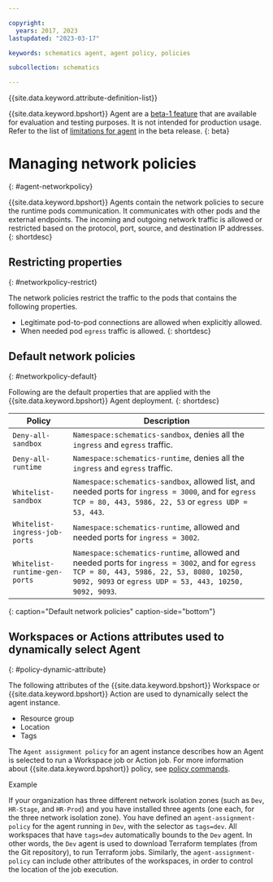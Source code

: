 ```yaml
---

copyright:
  years: 2017, 2023
lastupdated: "2023-03-17"

keywords: schematics agent, agent policy, policies

subcollection: schematics

---
```


{{site.data.keyword.attribute-definition-list}}

{{site.data.keyword.bpshort}} Agent are a [beta-1 feature](/docs/schematics?topic=schematics-agent-beta-limitations) that are available for evaluation and testing purposes. It is not intended for production usage. Refer to the list of [limitations for agent](/docs/schematics?topic=schematics-agent-beta-limitations) in the beta release.
{: beta}

# Managing network policies
{: #agent-networkpolicy}

{{site.data.keyword.bpshort}} Agents contain the network policies to secure the runtime pods communication. It communicates with other pods and the external endpoints. The incoming and outgoing network traffic is allowed or restricted based on the protocol, port, source, and destination IP addresses.
{: shortdesc}

## Restricting properties
{: #networkpolicy-restrict}

The network policies restrict the traffic to the pods that contains the following properties.
- Legitimate pod-to-pod connections are allowed when explicitly allowed.
- When needed pod `egress` traffic is allowed.
{: shortdesc}

## Default network policies
{: #networkpolicy-default}

Following are the default properties that are applied with the {{site.data.keyword.bpshort}} Agent deployment.
{: shortdesc}

| Policy | Description |
| --- | --- |
| `Deny-all-sandbox` | `Namespace:schematics-sandbox`, denies all the `ingress` and `egress` traffic. |
| `Deny-all-runtime` | `Namespace:schematics-runtime`, denies all the `ingress` and `egress` traffic. |
| `Whitelist-sandbox` | `Namespace:schematics-sandbox`, allowed list, and needed ports for `ingress = 3000`, and for `egress TCP = 80, 443, 5986, 22, 53` or `egress UDP = 53, 443`.|
| `Whitelist-ingress-job-ports` | `Namespace:schematics-runtime`, allowed and needed ports for `ingress = 3002`.|
| `Whitelist-runtime-gen-ports` | `Namespace:schematics-runtime`, allowed and needed ports for `ingress = 3002`, and for `egress TCP = 80, 443, 5986, 22, 53, 8080, 10250, 9092, 9093` or `egress UDP = 53, 443, 10250, 9092, 9093`.|
{: caption="Default network policies" caption-side="bottom"}

## Workspaces or Actions attributes used to dynamically select Agent
{: #policy-dynamic-attribute}

The following attributes of the {{site.data.keyword.bpshort}} Workspace or {{site.data.keyword.bpshort}} Action are used to dynamically select the agent instance.

- Resource group
- Location
- Tags

The `Agent assignment policy` for an agent instance describes how an Agent is selected to run a Workspace job or Action job. For more information about {{site.data.keyword.bpshort}} policy, see [policy commands](/docs/schematics?topic=schematics-schematics-cli-reference#policy-cmd).

Example

If your organization has three different network isolation zones (such as `Dev`, `HR-Stage`, and `HR-Prod`) and you have installed three agents (one each, for the three network isolation zone). You have defined an `agent-assignment-policy` for the agent running in `Dev`, with the selector as `tags=dev`. All workspaces that have `tags=dev` automatically bounds to the `Dev` agent. In other words, the `Dev` agent is used to download Terraform templates (from the Git repository), to run Terraform jobs. Similarly, the `agent-assignment-policy` can include other attributes of the workspaces, in order to control the location of the job execution.
